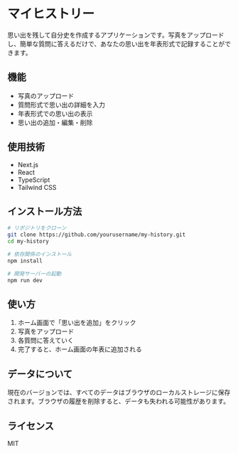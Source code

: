 # マイヒストリー

思い出を残して自分史を作成するアプリケーションです。写真をアップロードし、簡単な質問に答えるだけで、あなたの思い出を年表形式で記録することができます。

## 機能

- 写真のアップロード
- 質問形式で思い出の詳細を入力
- 年表形式での思い出の表示
- 思い出の追加・編集・削除

## 使用技術

- Next.js
- React
- TypeScript
- Tailwind CSS

## インストール方法

```bash
# リポジトリをクローン
git clone https://github.com/yourusername/my-history.git
cd my-history

# 依存関係のインストール
npm install

# 開発サーバーの起動
npm run dev
```

## 使い方

1. ホーム画面で「思い出を追加」をクリック
2. 写真をアップロード
3. 各質問に答えていく
4. 完了すると、ホーム画面の年表に追加される

## データについて

現在のバージョンでは、すべてのデータはブラウザのローカルストレージに保存されます。ブラウザの履歴を削除すると、データも失われる可能性があります。

## ライセンス

MIT 